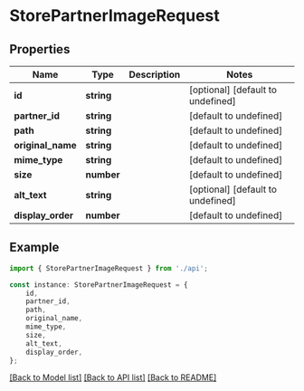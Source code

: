 # StorePartnerImageRequest


## Properties

Name | Type | Description | Notes
------------ | ------------- | ------------- | -------------
**id** | **string** |  | [optional] [default to undefined]
**partner_id** | **string** |  | [default to undefined]
**path** | **string** |  | [default to undefined]
**original_name** | **string** |  | [default to undefined]
**mime_type** | **string** |  | [default to undefined]
**size** | **number** |  | [default to undefined]
**alt_text** | **string** |  | [optional] [default to undefined]
**display_order** | **number** |  | [default to undefined]

## Example

```typescript
import { StorePartnerImageRequest } from './api';

const instance: StorePartnerImageRequest = {
    id,
    partner_id,
    path,
    original_name,
    mime_type,
    size,
    alt_text,
    display_order,
};
```

[[Back to Model list]](../README.md#documentation-for-models) [[Back to API list]](../README.md#documentation-for-api-endpoints) [[Back to README]](../README.md)
